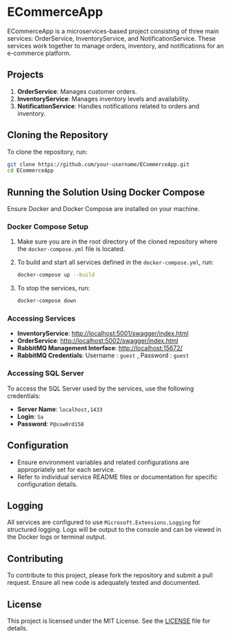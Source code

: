 # ECommerceApp

ECommerceApp is a microservices-based project consisting of three main services: OrderService, InventoryService, and NotificationService. These services work together to manage orders, inventory, and notifications for an e-commerce platform.

## Projects

1. **OrderService**: Manages customer orders.
2. **InventoryService**: Manages inventory levels and availability.
3. **NotificationService**: Handles notifications related to orders and inventory.

## Cloning the Repository

To clone the repository, run:

```sh
git clone https://github.com/your-username/ECommerceApp.git
cd ECommerceApp
```

## Running the Solution Using Docker Compose

Ensure Docker and Docker Compose are installed on your machine.

### Docker Compose Setup

1. Make sure you are in the root directory of the cloned repository where the `docker-compose.yml` file is located.
2. To build and start all services defined in the `docker-compose.yml`, run:

    ```sh
    docker-compose up --build
    ```

3. To stop the services, run:

    ```sh
    docker-compose down
    ```

### Accessing Services

- **InventoryService**: [http://localhost:5001/swagger/index.html](http://localhost:5001/swagger/index.html)
- **OrderService**: [http://localhost:5002/swagger/index.html](http://localhost:5002/swagger/index.html)
- **RabbitMQ Management Interface**: [http://localhost:15672/](http://localhost:15672/)
- **RabbitMQ Credentials**: Username : `guest` , Password : `guest`
### Accessing SQL Server

To access the SQL Server used by the services, use the following credentials:

- **Server Name**: `localhost,1433`
- **Login**: `Sa`
- **Password**: `P@ssw0rd158`

## Configuration

- Ensure environment variables and related configurations are appropriately set for each service.
- Refer to individual service README files or documentation for specific configuration details.

## Logging

All services are configured to use `Microsoft.Extensions.Logging` for structured logging. Logs will be output to the console and can be viewed in the Docker logs or terminal output.

## Contributing

To contribute to this project, please fork the repository and submit a pull request. Ensure all new code is adequately tested and documented.

## License

This project is licensed under the MIT License. See the [LICENSE](LICENSE) file for details.
